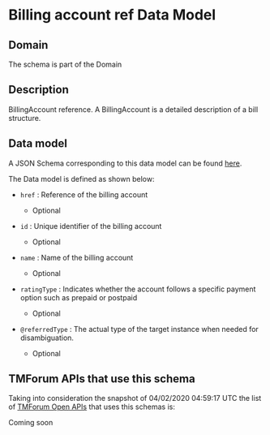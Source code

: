 # Billing account ref Data Model

## Domain

The  schema is part of the  Domain

## Description

BillingAccount reference. A BillingAccount is a detailed description of a bill structure.

## Data model

A JSON Schema corresponding to this data model can be found
[here](https://github.com/tmforum-rand/schemas/blob/candidates/Customer/BillingAccountRef.schema.json).

The Data model is defined as shown below:

- `href` : Reference of the billing account

  - Optional


- `id` : Unique identifier of the billing account

  - Optional


- `name` : Name of the billing account

  - Optional


- `ratingType` : Indicates whether the account follows a specific payment option such as prepaid or postpaid

  - Optional


- `@referredType` : The actual type of the target instance when needed for disambiguation.

  - Optional






## TMForum APIs that use this schema

Taking into consideration the snapshot of 04/02/2020 04:59:17 UTC the list of [TMForum Open APIs](https://www.tmforum.org/open-apis/) that uses this schemas is:

Coming soon